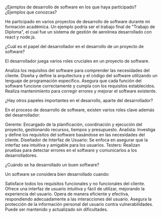 ¿Ejemplos de desarrollo de software en los que haya participado? ¿Ejemplos que conozcas?

He participado en varios proyectos de desarrollo de software durante mi formación académica. Un ejemplo podría ser el trabajo final de "Trabajo de Diploma", el cual fue un sistema de gestión de aerolinea desarrollado con react y node.js.

¿Cuál es el papel del desarrollador en el desarrollo de un proyecto de software?

El desarrollador juega varios roles cruciales en un proyecto de software. 

Analiza los requisitos del software para comprender las necesidades del cliente.
Diseña y define la arquitectura y el código del software utilizando un lenguaje de programación específico.
Asegura que cada función del software funcione correctamente y cumpla con los requisitos establecidos.
Realiza mantenimiento para corregir errores y mejorar el software existente.

¿Hay otros papeles importantes en el desarrollo, aparte del desarrollador?

En el proceso de desarrollo de software, existen varios roles clave además del desarrollador:

Gerente: Encargado de la planificación, coordinación y ejecución del proyecto, gestionando recursos, tiempos y presupuesto.
Analista: Investiga y define los requisitos del software basándose en las necesidades del cliente.
Diseñador de Interfaz de Usuario: Se enfoca en asegurar que la interfaz sea intuitiva y amigable para los usuarios.
Testers: Realizan pruebas para detectar errores en el software y comunicarlos a los desarrolladores.

¿Cuándo se ha desarrollado un buen software?

Un software se considera bien desarrollado cuando:

Satisface todos los requisitos funcionales y no funcionales del cliente.
Ofrece una interfaz de usuario intuitiva y fácil de utilizar, mejorando la experiencia del usuario.
Opera de manera eficiente y efectiva, respondiendo adecuadamente a las interacciones del usuario.
Asegura la protección de la información personal del usuario contra vulnerabilidades.
Puede ser mantenido y actualizado sin dificultades.